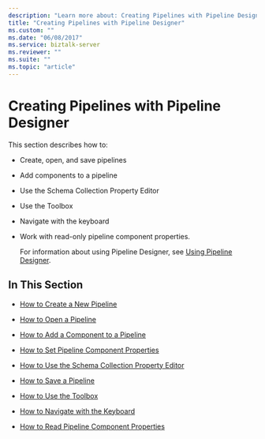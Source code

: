 ```yaml
---
description: "Learn more about: Creating Pipelines with Pipeline Designer"
title: "Creating Pipelines with Pipeline Designer"
ms.custom: ""
ms.date: "06/08/2017"
ms.service: biztalk-server
ms.reviewer: ""
ms.suite: ""
ms.topic: "article"
---
```

# Creating Pipelines with Pipeline Designer
This section describes how to:  
  
- Create, open, and save pipelines  
  
- Add components to a pipeline  
  
- Use the Schema Collection Property Editor  
  
- Use the Toolbox  
  
- Navigate with the keyboard  
  
- Work with read-only pipeline component properties.  
  
  For information about using Pipeline Designer, see [Using Pipeline Designer](../core/using-pipeline-designer.md).  
  
## In This Section  
  
-   [How to Create a New Pipeline](../core/how-to-create-a-new-pipeline.md)  
  
-   [How to Open a Pipeline](../core/how-to-open-a-pipeline.md)  
  
-   [How to Add a Component to a Pipeline](../core/how-to-add-a-component-to-a-pipeline.md)  
  
-   [How to Set Pipeline Component Properties](../core/how-to-set-pipeline-component-properties.md)  
  
-   [How to Use the Schema Collection Property Editor](../core/how-to-use-the-schema-collection-property-editor.md)  
  
-   [How to Save a Pipeline](../core/how-to-save-a-pipeline.md)  
  
-   [How to Use the Toolbox](../core/how-to-use-the-toolbox.md)  
  
-   [How to Navigate with the Keyboard](../core/how-to-navigate-with-the-keyboard.md)  
  
-   [How to Read Pipeline Component Properties](../core/how-to-read-pipeline-component-properties.md)
